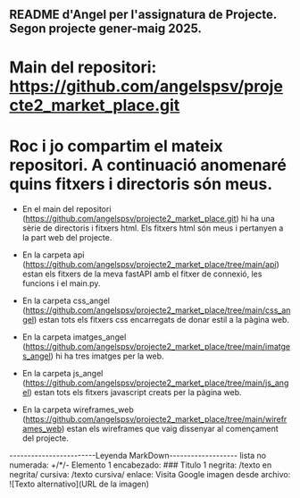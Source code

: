 ## README d'Angel per l'assignatura de Projecte. Segon projecte gener-maig 2025. 

# Main del repositori: https://github.com/angelspsv/projecte2_market_place.git

# Roc i jo compartim el mateix repositori. A continuació anomenaré quins fitxers i directoris són meus.

+ En el main del repositori (https://github.com/angelspsv/projecte2_market_place.git) hi ha una sèrie de directoris i fitxers html. Els fitxers html són meus i pertanyen a la part web del projecte.

+ En la carpeta api (https://github.com/angelspsv/projecte2_market_place/tree/main/api) estan els fitxers de la meva fastAPI amb el fitxer de connexió, les funcions i el main.py.

+ En la carpeta css_angel (https://github.com/angelspsv/projecte2_market_place/tree/main/css_angel) estan tots els fitxers css encarregats de donar estil a la pàgina web.

+ En la carpeta imatges_angel (https://github.com/angelspsv/projecte2_market_place/tree/main/imatges_angel) hi ha tres imatges per la web.

+ En la carpeta js_angel (https://github.com/angelspsv/projecte2_market_place/tree/main/js_angel) estan tots els fitxers javascript creats per la pàgina web.

+ En la carpeta wireframes_web (https://github.com/angelspsv/projecte2_market_place/tree/main/wireframes_web) estan els wireframes que vaig dissenyar al començament del projecte.










------------------------Leyenda MarkDown------------------- lista no numerada: +/*/- Elemento 1 encabezado: ### Titulo 1 negrita: /texto en negrita/ cursiva: /texto cursiva/ enlace: Visita Google imagen desde archivo: ![Texto alternativo](URL de la imagen)